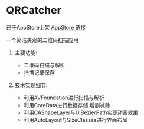 # QRCatcher

已于AppStore上架  [AppStore 链接](https://itunes.apple.com/cn/app/qrcatcher/id993170818?mt=8)


一个简洁美观的二维码扫描应用

1. 主要功能:

	- 二维码扫描与解析
	- 扫描记录保存

2. 技术实现细节:

	- 利用AVFoundation进行扫描与解析
	- 利用CoreData进行数据存储,增删减除
	- 利用CAShapeLayer与UIBezierPath实现动画效果
	- 利用AutoLayout与SizeClasses进行界面布局
